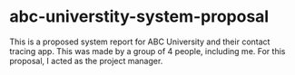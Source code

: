 # abc-universtity-system-proposal
This is a proposed system report for ABC University and their contact tracing app. This was made by a group of 4 people, including me. For this proposal, I acted as the project manager.
